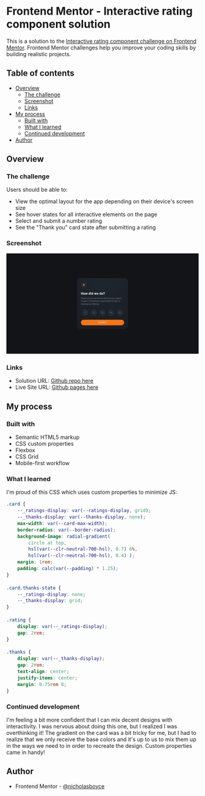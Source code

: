 # Frontend Mentor - Interactive rating component solution

This is a solution to the [Interactive rating component challenge on Frontend Mentor](https://www.frontendmentor.io/challenges/interactive-rating-component-koxpeBUmI). Frontend Mentor challenges help you improve your coding skills by building realistic projects. 

## Table of contents

- [Overview](#overview)
  - [The challenge](#the-challenge)
  - [Screenshot](#screenshot)
  - [Links](#links)
- [My process](#my-process)
  - [Built with](#built-with)
  - [What I learned](#what-i-learned)
  - [Continued development](#continued-development)
- [Author](#author)

## Overview

### The challenge

Users should be able to:

- View the optimal layout for the app depending on their device's screen size
- See hover states for all interactive elements on the page
- Select and submit a number rating
- See the "Thank you" card state after submitting a rating

### Screenshot

![](./screenshot.png)

### Links

- Solution URL: [Github repo here](https://github.com/nicholasboyce/interactive-rating-component)
- Live Site URL: [Github pages here](https://nicholasboyce.github.io/interactive-rating-component)

## My process

### Built with

- Semantic HTML5 markup
- CSS custom properties
- Flexbox
- CSS Grid
- Mobile-first workflow

### What I learned

I'm proud of this CSS which uses custom properties to minimize JS:

```css
.card {
    --_ratings-display: var(--ratings-display, grid);
    --_thanks-display: var(--thanks-display, none);
    max-width: var(--card-max-width);
    border-radius: var(--border-radius);
    background-image: radial-gradient(
        circle at top,
        hsl(var(--clr-neutral-700-hsl), 0.7) 6%, 
        hsl(var(--clr-neutral-700-hsl), 0.4) );
    margin: 1rem;
    padding: calc(var(--padding) * 1.25);
}

.card.thanks-state {
    --_ratings-display: none;
    --_thanks-display: grid;
}

.rating {
    display: var(--_ratings-display);
    gap: 2rem;
}

.thanks {
    display: var(--_thanks-display);
    gap: 2rem;
    text-align: center;
    justify-items: center;
    margin: 0.75rem 0;
}
```

### Continued development

I'm feeling a bit more confident that I can mix decent designs with interactivity. I was nervous about doing this one, but I realized I was overthinking it! The gradient on the card was a bit tricky for me, but I had to realize that we only receive the base colors and it's up to us to mix them up in the ways we need to in order to recreate the design. Custom properties came in handy!


## Author

- Frontend Mentor - [@nicholasboyce](https://www.frontendmentor.io/profile/nicholasboyce)

